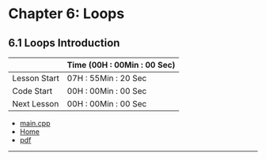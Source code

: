 # Chapter 6: Loops

## 6.1 Loops Introduction

||Time (00H : 00Min : 00 Sec)|
|-|-|
 |Lesson Start           | 07H : 55Min : 20 Sec |  
 |Code Start             | 00H : 00Min : 00 Sec |  
 |Next Lesson            | 00H : 00Min : 00 Sec | 
* [main.cpp](./main.cpp)
* [Home](/README.md)
* [pdf]()

---
